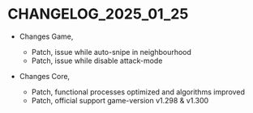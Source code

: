 ﻿# CHANGELOG_2025_01_25

+ Changes Game,
  - Patch, issue while auto-snipe in neighbourhood
  - Patch, issue while disable attack-mode

+ Changes Core,
  - Patch, functional processes optimized and algorithms improved
  - Patch, official support game-version v1.298 & v1.300